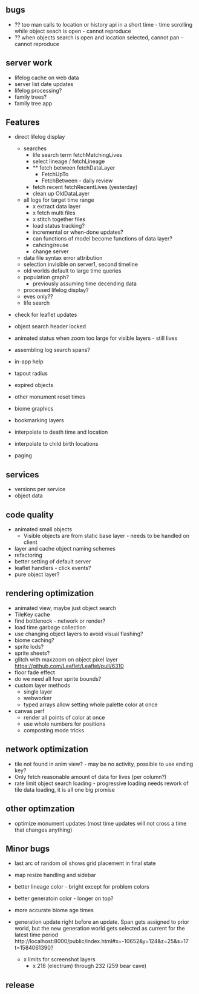 ## bugs
- ?? too man calls to location or history api in a short time - time scrolling while object seach is open - cannot reproduce
- ?? when objects search is open and location selected, cannot pan - cannot reproduce

## server work
- lifelog cache on web data
- server list date updates
- lifelog processing?
- family trees?
- family tree app

## Features
- direct lifelog display
  - searches
    - life search term fetchMatchingLives
    - select lineage / fetchLineage
    - ** fetch between fetchDataLayer
      - FetchUpTo
      - FetchBetween - daily review
    - fetch recent fetchRecentLives (yesterday)
    - clean up OldDataLayer
  - all logs for target time range
    - x extract data layer
    - x fetch multi files
    - x stitch together files
    - load status tracking?
    - incremental or when-done updates?
    - can functions of model become functions of data layer?
    - cahcing/reuse
    - change server
  - data file syntax error attribution
  - selection invisible on server1, second timeline
  - old worlds default to large time queries
  - population graph?
    - previously assuming time decending data
  - processed lifelog display?
  - eves only??
  - life search
- check for leaflet updates

- object search header locked
- animated status when zoom too large for visible layers - still lives
- assembling log search spans?
- in-app help
- tapout radius
- expired objects
- other monument reset times
- biome graphics
- bookmarking layers
- interpolate to death time and location
- interpolate to child birth locations
- paging

## services
- versions per service
- object data

## code quality
- animated small objects
  - Visible objects are from static base layer - needs to be handled on client
- layer and cache object naming schemes
- refactoring
- better setting of default server
- leaflet handlers - click events?
- pure object layer?


## rendering optimization
- animated view, maybe just object search
- TileKey cache
- find bottleneck - network or render?
- load time garbage collection
- use changing object layers to avoid visual flashing?
- biome caching?
- sprite lods?
- sprite sheets?
- glitch with maxzoom on object pixel layer https://github.com/Leaflet/Leaflet/pull/6310
- floor fade effect
- do we need all four sprite bounds?
- custom layer methods
  - single layer
  - webworker
  - typed arrays allow setting whole palette color at once
- canvas perf
  - render all points of color at once
  - use whole numbers for positions
  - composting mode tricks

## network optimization
- tile not found in anim view? - may be no activity, possible to use ending key?
- Only fetch reasonable amount of data for lives (per column?)
- rate limit object search loading - progressive loading needs rework of tile data loading, it is all one big promise

## other optimzation
- optimize monument updates (most time updates will not cross a time that changes anything)

## Minor bugs
- last arc of random oil shows grid placement in final state
- map resize handling and sidebar
- better lineage color - bright except for problem colors
- better generatoin color - longer on top?
- more accurate biome age times
- generation update right before an update. Span gets assigned to prior world, but the new generation world gets selected as current for the latest time period
  http://localhost:8000/public/index.html#x=-10652&y=124&z=25&s=17
  t=1584061390?

  - x limits for screenshot layers
    - x 218 (electrum) through 232 (259 bear cave)

## release
